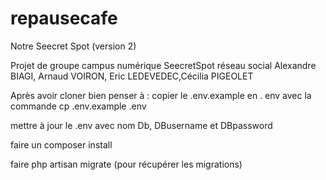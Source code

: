 ﻿# repausecafe
Notre Seecret Spot (version 2)

Projet de groupe campus numérique
SeecretSpot réseau social
Alexandre BIAGI, Arnaud VOIRON, Eric LEDEVEDEC,Cécilia PIGEOLET


Après avoir cloner bien penser à :
copier le .env.example en . env avec la commande
cp .env.example .env

mettre à jour le .env avec nom Db, DBusername et DBpassword

faire un composer install

faire php artisan migrate (pour récupérer les migrations)


